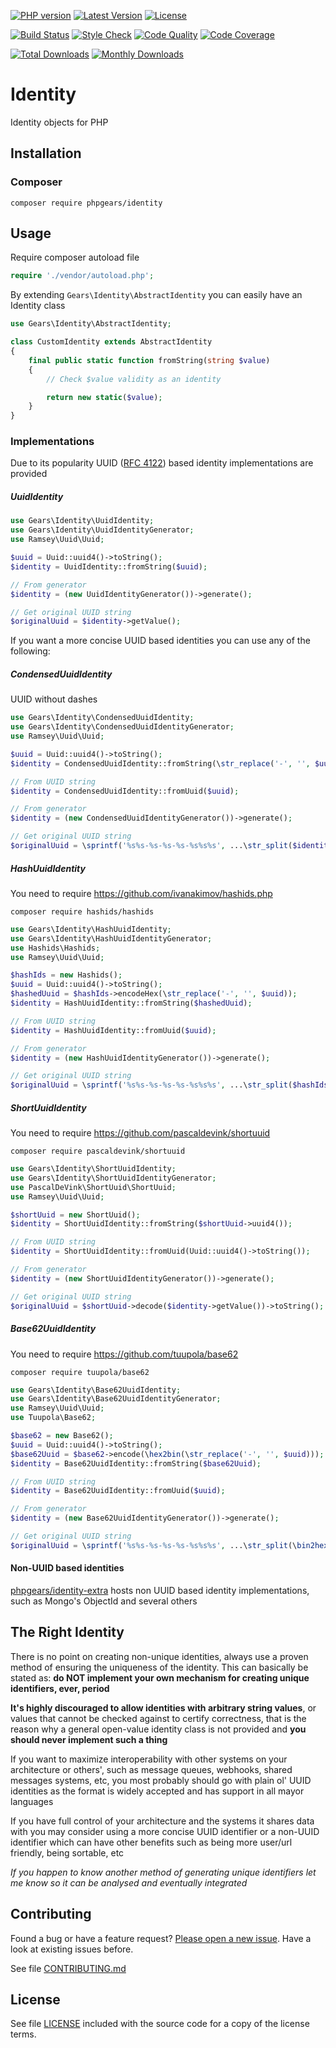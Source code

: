 [![PHP version](https://img.shields.io/badge/PHP-%3E%3D7.1-8892BF.svg?style=flat-square)](http://php.net)
[![Latest Version](https://img.shields.io/packagist/v/phpgears/identity.svg?style=flat-square)](https://packagist.org/packages/phpgears/identity)
[![License](https://img.shields.io/github/license/phpgears/identity.svg?style=flat-square)](https://github.com/phpgears/identity/blob/master/LICENSE)

[![Build Status](https://img.shields.io/travis/phpgears/identity.svg?style=flat-square)](https://travis-ci.org/phpgears/identity)
[![Style Check](https://styleci.io/repos/149015417/shield)](https://styleci.io/repos/149015417)
[![Code Quality](https://img.shields.io/scrutinizer/g/phpgears/identity.svg?style=flat-square)](https://scrutinizer-ci.com/g/phpgears/identity)
[![Code Coverage](https://img.shields.io/coveralls/phpgears/identity.svg?style=flat-square)](https://coveralls.io/github/phpgears/identity)

[![Total Downloads](https://img.shields.io/packagist/dt/phpgears/identity.svg?style=flat-square)](https://packagist.org/packages/phpgears/identity/stats)
[![Monthly Downloads](https://img.shields.io/packagist/dm/phpgears/identity.svg?style=flat-square)](https://packagist.org/packages/phpgears/identity/stats)

# Identity

Identity objects for PHP

## Installation

### Composer

```
composer require phpgears/identity
```

## Usage

Require composer autoload file

```php
require './vendor/autoload.php';
```

By extending `Gears\Identity\AbstractIdentity` you can easily have an Identity class

```php
use Gears\Identity\AbstractIdentity;

class CustomIdentity extends AbstractIdentity
{
    final public static function fromString(string $value)
    {
        // Check $value validity as an identity

        return new static($value);
    }
}
```

### Implementations

Due to its popularity UUID ([RFC 4122](http://tools.ietf.org/html/rfc4122)) based identity implementations are provided

##### UuidIdentity

```php
use Gears\Identity\UuidIdentity;
use Gears\Identity\UuidIdentityGenerator;
use Ramsey\Uuid\Uuid;

$uuid = Uuid::uuid4()->toString();
$identity = UuidIdentity::fromString($uuid);

// From generator
$identity = (new UuidIdentityGenerator())->generate();

// Get original UUID string
$originalUuid = $identity->getValue();
```

If you want a more concise UUID based identities you can use any of the following:

##### CondensedUuidIdentity

UUID without dashes

```php
use Gears\Identity\CondensedUuidIdentity;
use Gears\Identity\CondensedUuidIdentityGenerator;
use Ramsey\Uuid\Uuid;

$uuid = Uuid::uuid4()->toString();
$identity = CondensedUuidIdentity::fromString(\str_replace('-', '', $uuid));

// From UUID string
$identity = CondensedUuidIdentity::fromUuid($uuid);

// From generator
$identity = (new CondensedUuidIdentityGenerator())->generate();

// Get original UUID string
$originalUuid = \sprintf('%s%s-%s-%s-%s-%s%s%s', ...\str_split($identity->getValue(), 4));
```

##### HashUuidIdentity

You need to require https://github.com/ivanakimov/hashids.php

```
composer require hashids/hashids
```

```php
use Gears\Identity\HashUuidIdentity;
use Gears\Identity\HashUuidIdentityGenerator;
use Hashids\Hashids;
use Ramsey\Uuid\Uuid;

$hashIds = new Hashids();
$uuid = Uuid::uuid4()->toString();
$hashedUuid = $hashIds->encodeHex(\str_replace('-', '', $uuid));
$identity = HashUuidIdentity::fromString($hashedUuid);

// From UUID string
$identity = HashUuidIdentity::fromUuid($uuid);

// From generator
$identity = (new HashUuidIdentityGenerator())->generate();

// Get original UUID string
$originalUuid = \sprintf('%s%s-%s-%s-%s-%s%s%s', ...\str_split($hashIds->decodeHex($identity->getValue()), 4));
```

##### ShortUuidIdentity

You need to require https://github.com/pascaldevink/shortuuid

```
composer require pascaldevink/shortuuid
```

```php
use Gears\Identity\ShortUuidIdentity;
use Gears\Identity\ShortUuidIdentityGenerator;
use PascalDeVink\ShortUuid\ShortUuid;
use Ramsey\Uuid\Uuid;

$shortUuid = new ShortUuid();
$identity = ShortUuidIdentity::fromString($shortUuid->uuid4());

// From UUID string
$identity = ShortUuidIdentity::fromUuid(Uuid::uuid4()->toString());

// From generator
$identity = (new ShortUuidIdentityGenerator())->generate();

// Get original UUID string
$originalUuid = $shortUuid->decode($identity->getValue())->toString();
```

##### Base62UuidIdentity

You need to require https://github.com/tuupola/base62

```
composer require tuupola/base62
```

```php
use Gears\Identity\Base62UuidIdentity;
use Gears\Identity\Base62UuidIdentityGenerator;
use Ramsey\Uuid\Uuid;
use Tuupola\Base62;

$base62 = new Base62();
$uuid = Uuid::uuid4()->toString();
$base62Uuid = $base62->encode(\hex2bin(\str_replace('-', '', $uuid)));
$identity = Base62UuidIdentity::fromString($base62Uuid);

// From UUID string
$identity = Base62UuidIdentity::fromUuid($uuid);

// From generator
$identity = (new Base62UuidIdentityGenerator())->generate();

// Get original UUID string
$originalUuid = \sprintf('%s%s-%s-%s-%s-%s%s%s', ...\str_split(\bin2hex($base62->decode($identity->getValue())), 4));
```

#### Non-UUID based identities

[phpgears/identity-extra](https://github.com/phpgears/identity-extra) hosts non UUID based identity implementations, such as Mongo's ObjectId and several others

## The Right Identity

There is no point on creating non-unique identities, always use a proven method of ensuring the uniqueness of the identity. This can basically be stated as: **do NOT implement your own mechanism for creating unique identifiers, ever, period**

**It's highly discouraged to allow identities with arbitrary string values**, or values that cannot be checked against to certify correctness, that is the reason why a general open-value identity class is not provided and **you should never implement such a thing**

If you want to maximize interoperability with other systems on your architecture or others', such as message queues, webhooks, shared messages systems, etc, you most probably should go with plain ol' UUID identities as the format is widely accepted and has support in all mayor languages

If you have full control of your architecture and the systems it shares data with you may consider using a more concise UUID identifier or a non-UUID identifier which can have other benefits such as being more user/url friendly, being sortable, etc

_If you happen to know another method of generating unique identifiers let me know so it can be analysed and eventually integrated_

## Contributing

Found a bug or have a feature request? [Please open a new issue](https://github.com/phpgears/identity/issues). Have a look at existing issues before.

See file [CONTRIBUTING.md](https://github.com/phpgears/identity/blob/master/CONTRIBUTING.md)

## License

See file [LICENSE](https://github.com/phpgears/identity/blob/master/LICENSE) included with the source code for a copy of the license terms.
